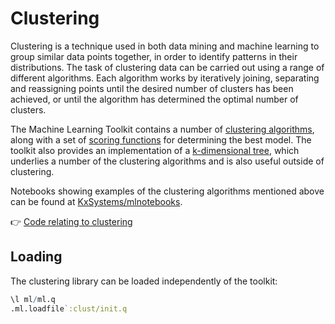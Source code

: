# Clustering 

Clustering is a technique used in both data mining and machine learning to group similar data points together, in order to identify patterns in their distributions. The task of clustering data can be carried out using a range of different algorithms. Each algorithm works by iteratively joining, separating and reassigning points until the desired number of clusters has been achieved, or until the algorithm has determined the optimal number of clusters.

The Machine Learning Toolkit contains a number of [clustering algorithms](algos.md), along with a set of [scoring functions](score.md) for determining the best model. The toolkit also provides an implementation of a [k-dimensional tree](kdtree.md), which underlies a number of the clustering algorithms and is also useful outside of clustering. 

Notebooks showing examples of the clustering algorithms mentioned above can be found at [KxSystems/mlnotebooks](https://github.com/kxsystems/mlnotebooks).

:point_right:
[Code relating to clustering](../../clust/README.md)


## Loading

The clustering library can be loaded independently of the toolkit:

```q
\l ml/ml.q
.ml.loadfile`:clust/init.q
```

